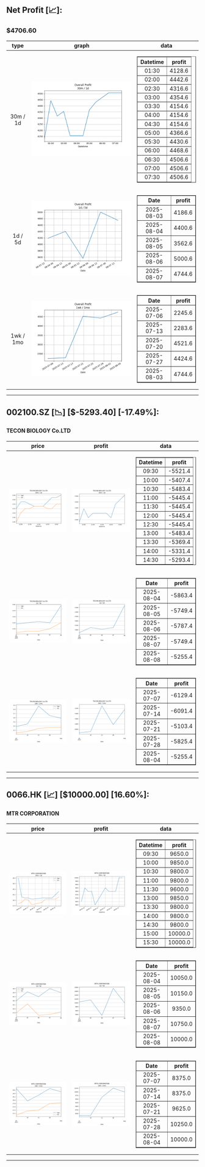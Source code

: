 ## Net Profit [📈]:
### $4706.60
|type|graph|data|
|:---:|:---:|:---:|
|30m / 1d|![net_profit](image/overall_30m-1d.png)|<table border="1" class="dataframe"> <thead> <tr style="text-align: center;"> <th>Datetime</th> <th>profit</th> </tr> </thead> <tbody> <tr> <td>01:30</td> <td>4128.6</td> </tr> <tr> <td>02:00</td> <td>4442.6</td> </tr> <tr> <td>02:30</td> <td>4316.6</td> </tr> <tr> <td>03:00</td> <td>4354.6</td> </tr> <tr> <td>03:30</td> <td>4154.6</td> </tr> <tr> <td>04:00</td> <td>4154.6</td> </tr> <tr> <td>04:30</td> <td>4154.6</td> </tr> <tr> <td>05:00</td> <td>4366.6</td> </tr> <tr> <td>05:30</td> <td>4430.6</td> </tr> <tr> <td>06:00</td> <td>4468.6</td> </tr> <tr> <td>06:30</td> <td>4506.6</td> </tr> <tr> <td>07:00</td> <td>4506.6</td> </tr> <tr> <td>07:30</td> <td>4506.6</td> </tr> </tbody></table>|
|1d / 5d|![net_profit](image/overall_1d-5d.png)|<table border="1" class="dataframe"> <thead> <tr style="text-align: center;"> <th>Date</th> <th>profit</th> </tr> </thead> <tbody> <tr> <td>2025-08-03</td> <td>4186.6</td> </tr> <tr> <td>2025-08-04</td> <td>4400.6</td> </tr> <tr> <td>2025-08-05</td> <td>3562.6</td> </tr> <tr> <td>2025-08-06</td> <td>5000.6</td> </tr> <tr> <td>2025-08-07</td> <td>4744.6</td> </tr> </tbody></table>|
|1wk / 1mo|![net_profit](image/overall_1wk-1mo.png)|<table border="1" class="dataframe"> <thead> <tr style="text-align: center;"> <th>Date</th> <th>profit</th> </tr> </thead> <tbody> <tr> <td>2025-07-06</td> <td>2245.6</td> </tr> <tr> <td>2025-07-13</td> <td>2283.6</td> </tr> <tr> <td>2025-07-20</td> <td>4521.6</td> </tr> <tr> <td>2025-07-27</td> <td>4424.6</td> </tr> <tr> <td>2025-08-03</td> <td>4744.6</td> </tr> </tbody></table>|
---
## 002100.SZ [📉] [$-5293.40] [-17.49%]:
#### TECON BIOLOGY Co.LTD
|price|profit|data|
|:---:|:---:|:---:|
|![price](image/002100.SZ_30m-1d_price.png)|![profit](image/002100.SZ_30m-1d_profit.png)|<table border="1" class="dataframe"> <thead> <tr style="text-align: center;"> <th>Datetime</th> <th>profit</th> </tr> </thead> <tbody> <tr> <td>09:30</td> <td>-5521.4</td> </tr> <tr> <td>10:00</td> <td>-5407.4</td> </tr> <tr> <td>10:30</td> <td>-5483.4</td> </tr> <tr> <td>11:00</td> <td>-5445.4</td> </tr> <tr> <td>11:30</td> <td>-5445.4</td> </tr> <tr> <td>12:00</td> <td>-5445.4</td> </tr> <tr> <td>12:30</td> <td>-5445.4</td> </tr> <tr> <td>13:00</td> <td>-5483.4</td> </tr> <tr> <td>13:30</td> <td>-5369.4</td> </tr> <tr> <td>14:00</td> <td>-5331.4</td> </tr> <tr> <td>14:30</td> <td>-5293.4</td> </tr> </tbody></table>|
|![price](image/002100.SZ_1d-5d_price.png)|![profit](image/002100.SZ_1d-5d_profit.png)|<table border="1" class="dataframe"> <thead> <tr style="text-align: center;"> <th>Date</th> <th>profit</th> </tr> </thead> <tbody> <tr> <td>2025-08-04</td> <td>-5863.4</td> </tr> <tr> <td>2025-08-05</td> <td>-5749.4</td> </tr> <tr> <td>2025-08-06</td> <td>-5787.4</td> </tr> <tr> <td>2025-08-07</td> <td>-5749.4</td> </tr> <tr> <td>2025-08-08</td> <td>-5255.4</td> </tr> </tbody></table>|
|![price](image/002100.SZ_1wk-1mo_price.png)|![profit](image/002100.SZ_1wk-1mo_profit.png)|<table border="1" class="dataframe"> <thead> <tr style="text-align: center;"> <th>Date</th> <th>profit</th> </tr> </thead> <tbody> <tr> <td>2025-07-07</td> <td>-6129.4</td> </tr> <tr> <td>2025-07-14</td> <td>-6091.4</td> </tr> <tr> <td>2025-07-21</td> <td>-5103.4</td> </tr> <tr> <td>2025-07-28</td> <td>-5825.4</td> </tr> <tr> <td>2025-08-04</td> <td>-5255.4</td> </tr> </tbody></table>|
---
## 0066.HK [📈] [$10000.00] [16.60%]:
#### MTR CORPORATION
|price|profit|data|
|:---:|:---:|:---:|
|![price](image/0066.HK_30m-1d_price.png)|![profit](image/0066.HK_30m-1d_profit.png)|<table border="1" class="dataframe"> <thead> <tr style="text-align: center;"> <th>Datetime</th> <th>profit</th> </tr> </thead> <tbody> <tr> <td>09:30</td> <td>9650.0</td> </tr> <tr> <td>10:00</td> <td>9850.0</td> </tr> <tr> <td>10:30</td> <td>9800.0</td> </tr> <tr> <td>11:00</td> <td>9800.0</td> </tr> <tr> <td>11:30</td> <td>9600.0</td> </tr> <tr> <td>13:00</td> <td>9850.0</td> </tr> <tr> <td>13:30</td> <td>9800.0</td> </tr> <tr> <td>14:00</td> <td>9800.0</td> </tr> <tr> <td>14:30</td> <td>9800.0</td> </tr> <tr> <td>15:00</td> <td>10000.0</td> </tr> <tr> <td>15:30</td> <td>10000.0</td> </tr> </tbody></table>|
|![price](image/0066.HK_1d-5d_price.png)|![profit](image/0066.HK_1d-5d_profit.png)|<table border="1" class="dataframe"> <thead> <tr style="text-align: center;"> <th>Date</th> <th>profit</th> </tr> </thead> <tbody> <tr> <td>2025-08-04</td> <td>10050.0</td> </tr> <tr> <td>2025-08-05</td> <td>10150.0</td> </tr> <tr> <td>2025-08-06</td> <td>9350.0</td> </tr> <tr> <td>2025-08-07</td> <td>10750.0</td> </tr> <tr> <td>2025-08-08</td> <td>10000.0</td> </tr> </tbody></table>|
|![price](image/0066.HK_1wk-1mo_price.png)|![profit](image/0066.HK_1wk-1mo_profit.png)|<table border="1" class="dataframe"> <thead> <tr style="text-align: center;"> <th>Date</th> <th>profit</th> </tr> </thead> <tbody> <tr> <td>2025-07-07</td> <td>8375.0</td> </tr> <tr> <td>2025-07-14</td> <td>8375.0</td> </tr> <tr> <td>2025-07-21</td> <td>9625.0</td> </tr> <tr> <td>2025-07-28</td> <td>10250.0</td> </tr> <tr> <td>2025-08-04</td> <td>10000.0</td> </tr> </tbody></table>|
---
